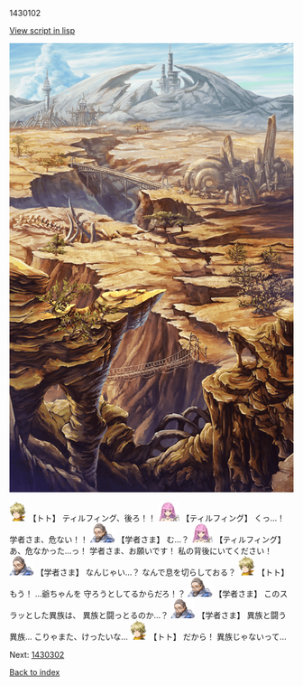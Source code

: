 1430102

[View script in lisp](../scripts/1430102.txt)

![004_wildland.png](../images/backgrounds/004_wildland.png)

<img src="../images/units/4.png" alt="4.png" height="34"/>
【トト】
ティルフィング、後ろ！！

<img src="../images/units/24.png" alt="24.png" height="34"/>
【ティルフィング】
くっ…！
学者さま、危ない！！

<img src="../images/units/7.png" alt="7.png" height="34"/>
【学者さま】
む…？

<img src="../images/units/24.png" alt="24.png" height="34"/>
【ティルフィング】
あ、危なかった…っ！
学者さま、お願いです！
私の背後にいてください！

<img src="../images/units/7.png" alt="7.png" height="34"/>
【学者さま】
なんじゃい…？
なんで息を切らしておる？

<img src="../images/units/4.png" alt="4.png" height="34"/>
【トト】
もう！
…爺ちゃんを
守ろうとしてるからだろ！？

<img src="../images/units/7.png" alt="7.png" height="34"/>
【学者さま】
このスラッとした異族は、
異族と闘っとるのか…？

<img src="../images/units/7.png" alt="7.png" height="34"/>
【学者さま】
異族と闘う異族…
こりゃまた、けったいな…

<img src="../images/units/4.png" alt="4.png" height="34"/>
【トト】
だから！
異族じゃないって…

Next: [1430302](1430302.md)

[Back to index](index.md)
